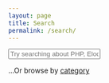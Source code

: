 ```yaml
---
layout: page
title: Search
permalink: /search/
---
```


<div id="search-container">
    <div>
        <input type="text" id="search-input" placeholder="Try searching about PHP, Eloquent, PWA,..">
        <p class="search-categories">
            ...Or browse by <a title="Categories" href="/categories">category</a>
        </p>
    </div>
    <ul id="results-container"></ul>
</div>

<script src="/js/simple-jekyll-search.min.js" type="text/javascript"></script>

<script>
    function getURLParameter(e) {
        let params = (new URL(document.location)).searchParams;
        return params.get('q');
    }

    let element = '';
    element =  document.getElementById('search-input');
    element.focus();

    if (getURLParameter('q') !== '') {
        element.value = getURLParameter('q');
    }

    SimpleJekyllSearch({
        searchInput: document.getElementById('search-input'),
        resultsContainer: document.getElementById('results-container'),
        searchResultTemplate: '<div style="text-align: left !important;"><a href="{url}"><h1 style="text-align:left !important;">{title}</h1></a><span style="text-align:left !important;">{date}</span></div>',
        json: '/search.json'
    });
</script>